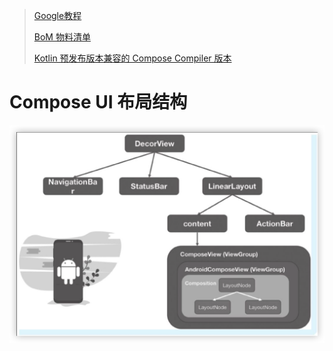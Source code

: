 > [Google教程](https://developer.android.com/jetpack/compose/setup?hl=zh-cn#bom-version-mapping)
> 
> [BoM 物料清单](https://developer.android.com/jetpack/compose/bom/bom?hl=zh-cn)
> 
> [Kotlin 预发布版本兼容的 Compose Compiler 版本](https://developer.android.com/jetpack/androidx/releases/compose-kotlin?hl=zh-cn)
> 
> 

# Compose UI 布局结构

![Compose UI 布局结构](ComposeUi结构.png)

